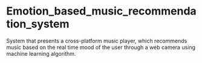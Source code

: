 # Emotion_based_music_recommendation_system
System that presents a cross-platform music player, which recommends music based on the real time mood of the user through a web camera using machine learning algorithm.
